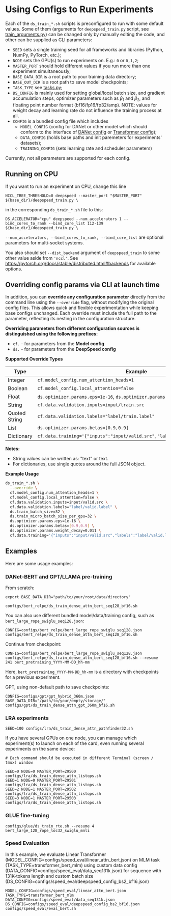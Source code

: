 

# Using Configs to Run Experiments

Each of the `ds_train_*.sh` scripts is preconfigured to run with some default values.
Some of them (arguments for `deepspeed_train.py` script, see [train_arguments.py](../train_arguments.py)) can be changed only by 
manually editing the code, and other can be supplied as CLI parameters:

* `SEED` sets a single training seed for all frameworks and libraries (Python, NumPy, PyTorch, etc.);
* `NODE` sets the GPU(s) to run experiments on. E.g.: `0` or `0,1,2`;
* `MASTER_PORT` should hold different values if you run more than one experiment simultaneously;
* `BASE_DATA_DIR` is a root path to your training data directory;
* `BASE_OUT_DIR` is a root path to save model checkpoints;
* `TASK_TYPE` see [tasks.py](../utils/tasks.py);
* `DS_CONFIG` is mainly used for setting global/local batch size,
and gradient accumulation steps, optimizer parameters such as $\beta_1$ and $\beta_2$, 
and floating point number format (bf16/fp16/fp32/amp). NOTE: values for weight decay 
and learning rate do not influence the training process at all.
* `CONFIG` is a bundled config file which includes
  - `MODEL_CONFIG` (config for DANet or 
  other model which should conform to the interface of
  [DANet config](../src/model_config.py) or [Transformer config](../src/other_models/modeling.py));
  - `DATA_CONFIG` (holds base paths and init paremeters for experiments' datasets);
  - `TRAINING_CONFIG` (sets learning rate and scheduler parameters)

Currently, not all parameters are supported for each config.

## Running on CPU

If you want to run an experiment on CPU, change this line

```commandline
NCCL_TREE_THRESHOLD=0 deepspeed --master_port "$MASTER_PORT" ${base_dir}/deepspeed_train.py \
```
in the corresponding `ds_train_*.sh` file to this:
```commandline
DS_ACCELERATOR="cpu" deepspeed --num_accelerators 1 --bind_cores_to_rank --bind_core_list 112-139 ${base_dir}/deepspeed_train.py \
```
`--num_accelerators, --bind_cores_to_rank, --bind_core_list` are optional parameters for multi-socket systems.

You also should set `--dist_backend` argument of `deepspeed_train` to some other value 
aside from `'nccl'`. See https://pytorch.org/docs/stable/distributed.html#backends for available options.

## Overriding config params via CLI at launch time

In addition, you can **override any configuration parameter** directly from the command line using the `--override` flag, without modifying the original config files. This allows quick and flexible experimentation while keeping base configs unchanged.
Each override must include the full path to the parameter, reflecting its nesting in the configuration structure.

**Overriding parameters from different configuration sources is distinguished using the following prefixes:**

- `cf.` - for parameters from the **Model config**
- `ds.` - for parameters from the **DeepSpeed config**

**Supported Override Types**

| Type                        | Example                                                                 |
|-----------------------------|-------------------------------------------------------------------------|
| Integer                     | `cf.model_config.num_attention_heads=1`                                |
| Boolean                     | `cf.model_config.local_attention=false`                                |
| Float                       | `ds.optimizer.params.eps=1e-16`, `ds.optimizer.params.weight_decay=0.011`|
| String                      | `cf.data.validation.inputs=input/train.src`                            |
| Quoted String               | `cf.data.validation.labels="label/train.label"`                        |
| List                        | `ds.optimizer.params.betas=[0.9,0.9]`                                   |
| Dictionary                  | `cf.data.training='{"inputs":"input/valid.src","labels":"label/valid.label"}'` |


**Notes:**

- String values can be written as: "text" or text.
- For dictionaries, use single quotes around the full JSON object.


**Example Usage**

```bash
ds_train_*.sh \
  --override \
  cf.model_config.num_attention_heads=1 \
  cf.model_config.local_attention=false \
  cf.data.validation.inputs=input/valid.src \
  cf.data.validation.labels="label/valid.label" \
  ds.train_batch_size=32 \
  ds.train_micro_batch_size_per_gpu=32 \
  ds.optimizer.params.eps=1e-16 \
  ds.optimizer.params.betas=[0.9,0.9] \
  ds.optimizer.params.weight_decay=0.011 \
  cf.data.training='{"inputs":"input/valid.src","labels":"label/valid.label"}'
  ```


## Examples

Here are some usage examples:

### DANet-BERT and GPT/LLAMA pre-training

From scratch:

```commandline
export BASE_DATA_DIR="path/to/your/root/data/directory"

configs/bert_relpe/ds_train_dense_attn_bert_seq128_bf16.sh
```

You can also use different bundled model/data/training config, such as `bert_large_rope_swiglu_seq128.json`:

```commandline
CONFIG=configs/bert_relpe/bert_large_rope_swiglu_seq128.json configs/bert_relpe/ds_train_dense_attn_bert_seq128_bf16.sh
```
Continue from checkpoint:

```commandline
CONFIG=configs/bert_relpe/bert_large_rope_swiglu_seq128.json configs/bert_relpe/ds_train_dense_attn_bert_seq128_bf16.sh --resume 241 bert_pretraining_YYYY-MM-DD_hh-mm
```

Here, `bert_pretraining_YYYY-MM-DD_hh-mm` is a directory with checkpoints for a previous experiment.

GPT, using non-default path to save checkpoints:

```commandline
CONFIG=configs/gpt/gpt_hybrid_360m.json BASE_DATA_DIR="/path/to/your/empty/storage/" configs/gpt/ds_train_dense_attn_gpt_360m_bf16.sh
```


### LRA experiments

```commandline
SEED=100 configs/lra/ds_train_dense_attn_pathfinder32.sh
```

If you have several GPUs on one node, you can manage which experiment(s) to launch on 
each of the card, even running several experiments on the same device:

```commandline
# Each command should be executed in different Terminal (screen / tmux) window

SEED=0 NODE=0 MASTER_PORT=29500 configs/lra/ds_train_dense_attn_listops.sh
SEED=1 NODE=0 MASTER_PORT=29501 configs/lra/ds_train_dense_attn_listops.sh
SEED=2 NODE=1 MASTER_PORT=29502 configs/lra/ds_train_dense_attn_listops.sh
SEED=3 NODE=1 MASTER_PORT=29503 configs/lra/ds_train_dense_attn_listops.sh
```
### GLUE fine-tuning

```commandline
configs/glue/ds_train_rte.sh --resume 4 bert_large_128_rope_loc32_swiglu_mnli
```

### Speed Evaluation

In this example, we evaluate Linear Transformer (MODEL_CONFIG=configs/speed_eval/linear_attn_bert.json) 
on MLM task (TASK_TYPE=transformer_bert_mlm) using custom data config
(DATA_CONFIG=configs/speed_eval/data_seq131k.json) for sequence with 131K-tokens length
and custom batch size (DS_CONFIG=configs/speed_eval/deepspeed_config_bs2_bf16.json)

```commandline
MODEL_CONFIG=configs/speed_eval/linear_attn_bert.json TASK_TYPE=transformer_bert_mlm DATA_CONFIG=configs/speed_eval/data_seq131k.json DS_CONFIG=configs/speed_eval/deepspeed_config_bs2_bf16.json configs/speed_eval/eval_bert.sh
```
